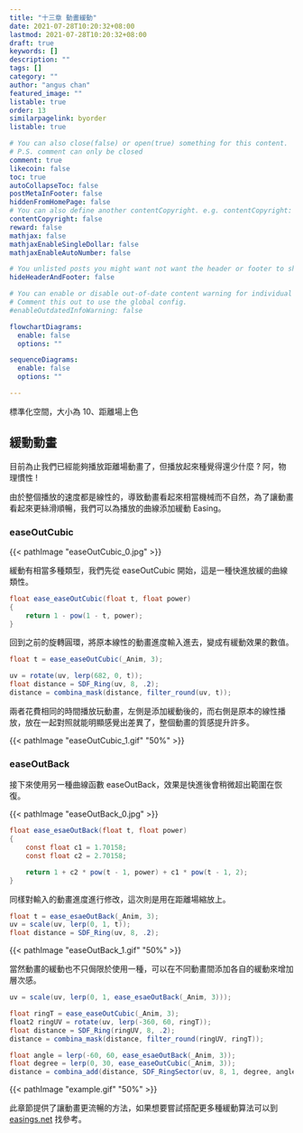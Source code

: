 ```yaml
---
title: "十三章 動畫緩動"
date: 2021-07-28T10:20:32+08:00
lastmod: 2021-07-28T10:20:32+08:00
draft: true
keywords: []
description: ""
tags: []
category: ""
author: "angus chan"
featured_image: ""
listable: true
order: 13
similarpagelink: byorder
listable: true

# You can also close(false) or open(true) something for this content.
# P.S. comment can only be closed
comment: true
likecoin: false
toc: true
autoCollapseToc: false
postMetaInFooter: false
hiddenFromHomePage: false
# You can also define another contentCopyright. e.g. contentCopyright: "This is another copyright."
contentCopyright: false
reward: false
mathjax: false
mathjaxEnableSingleDollar: false
mathjaxEnableAutoNumber: false

# You unlisted posts you might want not want the header or footer to show
hideHeaderAndFooter: false

# You can enable or disable out-of-date content warning for individual post.
# Comment this out to use the global config.
#enableOutdatedInfoWarning: false

flowchartDiagrams:
  enable: false
  options: ""

sequenceDiagrams: 
  enable: false
  options: ""

---
```


標準化空間，大小為 10、距離場上色

## 緩動動畫

目前為止我們已經能夠播放距離場動畫了，但播放起來種覺得還少什麼 ? 阿，物理慣性 !

由於整個播放的速度都是線性的，導致動畫看起來相當機械而不自然，為了讓動畫看起來更絲滑順暢，我們可以為播放的曲線添加緩動 Easing。

### easeOutCubic

{{< pathImage "easeOutCubic_0.jpg" >}}

緩動有相當多種類型，我們先從 easeOutCubic 開始，這是一種快進放緩的曲線類性。

```csharp
float ease_easeOutCubic(float t, float power)
{
    return 1 - pow(1 - t, power);
}
```

回到之前的旋轉圓環，將原本線性的動畫進度輸入進去，變成有緩動效果的數值。

```csharp
float t = ease_easeOutCubic(_Anim, 3);

uv = rotate(uv, lerp(682, 0, t));
float distance = SDF_Ring(uv, 8, .2);
distance = combina_mask(distance, filter_round(uv, t));
```

兩者花費相同的時間播放玩動畫，左側是添加緩動後的，而右側是原本的線性播放，放在一起對照就能明顯感覺出差異了，整個動畫的質感提升許多。

{{< pathImage "easeOutCubic_1.gif" "50%" >}}

### easeOutBack

接下來使用另一種曲線函數 easeOutBack，效果是快進後會稍微超出範圍在恢復。

{{< pathImage "easeOutBack_0.jpg" >}}

```csharp
float ease_esaeOutBack(float t, float power)
{
    const float c1 = 1.70158;
    const float c2 = 2.70158;

    return 1 + c2 * pow(t - 1, power) + c1 * pow(t - 1, 2);                
}
```

同樣對輸入的動畫進度進行修改，這次則是用在距離場縮放上。

```csharp
float t = ease_esaeOutBack(_Anim, 3);
uv = scale(uv, lerp(0, 1, t));
float distance = SDF_Ring(uv, 8, .2);
```

{{< pathImage "easeOutBack_1.gif" "50%" >}}

當然動畫的緩動也不只侷限於使用一種，可以在不同動畫間添加各自的緩動來增加層次感。

```csharp
uv = scale(uv, lerp(0, 1, ease_esaeOutBack(_Anim, 3)));

float ringT = ease_easeOutCubic(_Anim, 3);
float2 ringUV = rotate(uv, lerp(-360, 60, ringT));
float distance = SDF_Ring(ringUV, 8, .2);
distance = combina_mask(distance, filter_round(ringUV, ringT));

float angle = lerp(-60, 60, ease_esaeOutBack(_Anim, 3));
float degree = lerp(0, 30, ease_easeOutCubic(_Anim, 3));
distance = combina_add(distance, SDF_RingSector(uv, 8, 1, degree, angle));
```

{{< pathImage "example.gif" "50%" >}}

此章節提供了讓動畫更流暢的方法，如果想要嘗試搭配更多種緩動算法可以到 [easings.net](https://easings.net/) 找參考。
